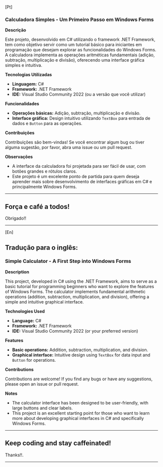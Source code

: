 [Pt]

### **Calculadora Simples - Um Primeiro Passo em Windows Forms**

**Descrição**

Este projeto, desenvolvido em C\# utilizando o framework .NET Framework, tem como objetivo servir como um tutorial básico para iniciantes em programação que desejam explorar as funcionalidades do Windows Forms. A calculadora implementa as operações aritméticas fundamentais (adição, subtração, multiplicação e divisão), oferecendo uma interface gráfica simples e intuitiva.

**Tecnologias Utilizadas**

  * **Linguagem:** C\#
  * **Framework:** .NET Framework
  * **IDE:** Visual Studio Community 2022 (ou a versão que você utilizar)

**Funcionalidades**

  * **Operações básicas:** Adição, subtração, multiplicação e divisão.
  * **Interface gráfica:** Design intuitivo utilizando `TextBox` para entrada de dados e `Button` para as operações.

**Contribuições**

Contribuições são bem-vindas\! Se você encontrar algum bug ou tiver alguma sugestão, por favor, abra uma issue ou um pull request.

**Observações**

  * A interface da calculadora foi projetada para ser fácil de usar, com botões grandes e rótulos claros.
  * Este projeto é um excelente ponto de partida para quem deseja aprender mais sobre desenvolvimento de interfaces gráficas em C\# e principalmente Windows Forms.

---

##  Força e café a todos! 

Obrigado!! 

---
[En]

## Tradução para o inglês: 

### **Simple Calculator - A First Step into Windows Forms**

**Description**

This project, developed in C# using the .NET Framework, aims to serve as a basic tutorial for programming beginners who want to explore the features of Windows Forms. The calculator implements fundamental arithmetic operations (addition, subtraction, multiplication, and division), offering a simple and intuitive graphical interface.

**Technologies Used**

  * **Language:** C#
  * **Framework:** .NET Framework
  * **IDE:** Visual Studio Community 2022 (or your preferred version)

**Features**

  * **Basic operations:** Addition, subtraction, multiplication, and division.
  * **Graphical interface:** Intuitive design using `TextBox` for data input and `Button` for operations.

**Contributions**

Contributions are welcome! If you find any bugs or have any suggestions, please open an issue or pull request.

**Notes**

  * The calculator interface has been designed to be user-friendly, with large buttons and clear labels.
  * This project is an excellent starting point for those who want to learn more about developing graphical interfaces in C# and specifically Windows Forms.

---

##  Keep coding and stay caffeinated!

Thanks!!.

---
